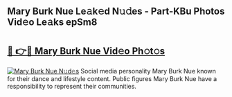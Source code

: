 ## Mary Burk Nue Le𝚊k𝚎d N𝚞𝚍es - Part-KBu Photos Vid𝚎o Le𝚊ks epSm8

# <h2><a href="http://fb7p7dw.evod.top/?m=Mary+Burk+Nue">🔗 👉🔴 Mary Burk Nue Vid𝚎o Ph𝚘t𝚘s</a></h2>

[![Mary Burk Nue N𝚞d𝚎s](https://i.imgur.com/8V9OHl7.gif)](http://fb7p7dw.evod.top/?m=Mary+Burk+Nue)
Social media personality Mary Burk Nue known for their dance and lifestyle content. Public figures Mary Burk Nue have a responsibility to represent their communities. 
